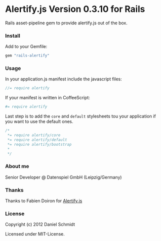 # Alertify.js Version 0.3.10 for Rails

Rails asset-pipeline gem to provide alertify.js out of the box.

### Install

Add to your Gemfile:

```ruby
gem "rails-alertify"
```

### Usage

In your application.js manifest include the javascript files:

```js
//= require alertify
```

If your manifest is written in CoffeeScript:

```coffeescript
#= require alertify
```

Last step is to add the <code>core</code> and <code>default</code> stylesheets tou your application if you want to use the default ones.

```css
/*
 *= require alertify/core
 *= require alertify/default
 *= require alertify/bootstrap
 *
 */
```

### About me

Senior Developer @ Datenspiel GmbH (Leipzig/Germany)

### Thanks

Thanks to Fabien Doiron for [Alertify.js](https://github.com/fabien-d/alertify.js)

### License

Copyright (c) 2012 Daniel Schmidt

Licensed under MIT-License.